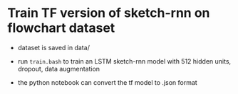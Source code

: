# Train TF version of sketch-rnn on flowchart dataset

- dataset is saved in data/

- run `train.bash` to train an LSTM sketch-rnn model with 512 hidden units, dropout, data augmentation

- the python notebook can convert the tf model to .json format

